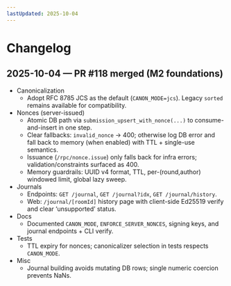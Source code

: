 ```yaml
---
lastUpdated: 2025-10-04
---
```


# Changelog

## 2025-10-04 — PR #118 merged (M2 foundations)

- Canonicalization
  - Adopt RFC 8785 JCS as the default (`CANON_MODE=jcs`). Legacy `sorted` remains available for compatibility.
- Nonces (server-issued)
  - Atomic DB path via `submission_upsert_with_nonce(...)` to consume-and-insert in one step.
  - Clear fallbacks: `invalid_nonce` → 400; otherwise log DB error and fall back to memory (when enabled) with TTL + single-use semantics.
  - Issuance (`/rpc/nonce.issue`) only falls back for infra errors; validation/constraints surfaced as 400.
  - Memory guardrails: UUID v4 format, TTL, per-(round,author) windowed limit, global lazy sweep.
- Journals
  - Endpoints: `GET /journal`, `GET /journal?idx`, `GET /journal/history`.
  - Web: `/journal/[roomId]` history page with client-side Ed25519 verify and clear ‘unsupported’ status.
- Docs
  - Documented `CANON_MODE`, `ENFORCE_SERVER_NONCES`, signing keys, and journal endpoints + CLI verify.
- Tests
  - TTL expiry for nonces; canonicalizer selection in tests respects `CANON_MODE`.
- Misc
  - Journal building avoids mutating DB rows; single numeric coercion prevents NaNs.
